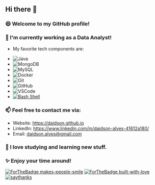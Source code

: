 ## Hi there 👋

### 😄 Welcome to my GitHub profile!

### 🔭 I'm currently working as a Data Analyst!
* My favorite tech components are:

- ![Java](https://img.shields.io/badge/-Java-007396?style=flat-square&logo=java)
- ![MongoDB](https://img.shields.io/badge/-MongoDB-black?style=flat-square&logo=mongodb)
- ![MySQL](https://img.shields.io/badge/-MySQL-4479A1?style=flat-square&logo=mysql&logoColor=white)
- ![Docker](https://img.shields.io/badge/-Docker-2496ED?style=flat-square&logo=docker&logoColor=white)
- ![Git](https://img.shields.io/badge/-Git-black?style=flat-square&logo=git)
- ![GitHub](https://img.shields.io/badge/-GitHub-181717?style=flat-square&logo=github)
- ![VSCode](https://img.shields.io/badge/-VSCode-007ACC?style=flat-square&logo=visual-studio-code&logoColor=white)
- [![Bash Shell](https://badges.frapsoft.com/bash/v1/bash.png?v=103)](https://github.com/ellerbrock/open-source-badges/)


### 📫 Feel free to contact me via:
* Website: https://daidson.github.io
* LinkedIn: https://www.linkedin.com/in/daidson-alves-41612a180/
* Email: daidson.alves@gmail.com

### 🌱 I love studying and learning new stuff.

### ✨ Enjoy your time around!
[![ForTheBadge makes-people-smile](http://ForTheBadge.com/images/badges/makes-people-smile.svg)](http://ForTheBadge.com)
[![ForTheBadge built-with-love](http://ForTheBadge.com/images/badges/built-with-love.svg)](https://GitHub.com/Naereen/)
[![saythanks](https://img.shields.io/badge/say-thanks-ff69b4.svg)](https://saythanks.io/to/kennethreitz)
